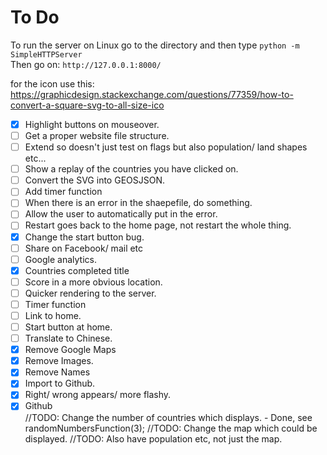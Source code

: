 # To Do

To run the server on Linux go to the directory and then type 
`python -m SimpleHTTPServer`  
Then go on: 
`http://127.0.0.1:8000/`

for the icon use this: 
https://graphicdesign.stackexchange.com/questions/77359/how-to-convert-a-square-svg-to-all-size-ico



- [X] Highlight buttons on mouseover.
- [ ] Get a proper website file structure.
- [ ] Extend so doesn't just test on flags but also population/ land shapes etc...
- [ ] Show a replay of the countries you have clicked on.
- [ ] Convert the SVG into GEOSJSON.
- [ ] Add timer function
- [ ] When there is an error in the shaepefile, do something.
- [ ] Allow the user to automatically put in the error.
- [ ] Restart goes back to the home page, not restart the whole thing. 
- [X] Change the start button bug. 
- [ ] Share on Facebook/ mail etc
- [ ] Google analytics.
- [x] Countries completed title
- [ ] Score in a more obvious location.
- [ ] Quicker rendering to the server.
- [ ] Timer function
- [ ] Link to home.
- [ ] Start button at home.
- [ ] Translate to Chinese.
- [x] Remove Google Maps
- [x] Remove Images.
- [x] Remove Names
- [X] Import to Github.
- [X] Right/ wrong appears/ more flashy.
- [X] Github 	
//TODO: Change the number of countries which displays. - Done, see randomNumbersFunction(3);
//TODO: Change the map which could be displayed.
//TODO: Also have population etc, not just the map.
